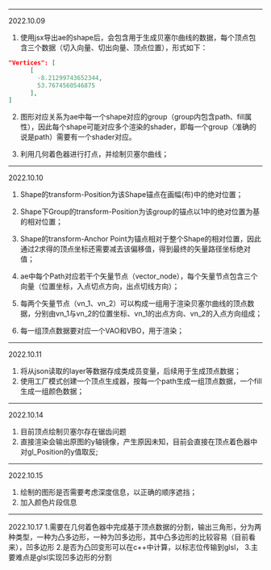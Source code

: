 
---
2022.10.09
1. 使用jsx导出ae的shape后，会包含用于生成贝塞尔曲线的数据，每个顶点包含三个数据（切入向量、切出向量、顶点位置），形式如下：
```json
"Vertices": [
      [
        -8.21299743652344,
        53.7674560546875
      ],
]
```
2. 图形对应关系为ae中每一个shape对应的group（group内包含path、fill属性），因此每个shape可能对应多个渲染的shader，即每一个group（准确的说是path）需要有一个shader对应。

3. 利用几何着色器进行打点，并绘制贝塞尔曲线；

---
2022.10.10
1. Shape的transform-Position为该Shape锚点在画幅(布)中的绝对位置；
2. Shape下Group的transform-Position为该group的锚点以1中的绝对位置为基的相对位置；
3. Shape的transform-Anchor Point为锚点相对于整个Shape的相对位置，因此通过2求得的顶点坐标还需要减去该偏移值，得到最终的矢量路径坐标绝对值；

4. ae中每个Path对应若干个矢量节点（vector_node），每个矢量节点包含三个向量（位置坐标，入点切点方向，出点切线方向）；

5. 每两个矢量节点（vn_1、vn_2）可以构成一组用于渲染贝塞尔曲线的顶点数据，分别由vn_1与vn_2的位置坐标、vn_1的出点方向、vn_2的入点方向组成；

6. 每一组顶点数据要对应一个VAO和VBO，用于渲染；

---
2022.10.11
1. 将从json读取的layer等数据存成类成员变量，后续用于生成顶点数据；
2. 使用工厂模式创建一个顶点生成器，按每一个path生成一组顶点数据，一个fill生成一组颜色数据；

---
2022.10.14
1. 目前顶点绘制贝塞尔存在锯齿问题
2. 直接渲染会输出原图的y轴镜像，产生原因未知，目前会直接在顶点着色器中对gl_Position的y值取反;

---
2022.10.15
1. 绘制的图形是否需要考虑深度信息，以正确的顺序遮挡；
2. 加入颜色片段信息

---
2022.10.17
1.需要在几何着色器中完成基于顶点数据的分割，输出三角形，分为两种类型，一种为凸多边形，一种为凹多边形，其中凸多边形的比较容易（目前看来），凹多边形
2.是否为凸凹变形可以在c++中计算，以标志位传输到glsl，
3.主要难点是glsl实现凹多边形的分割







